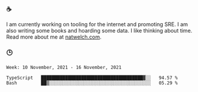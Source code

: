 ### ☕

I am currently working on tooling for the internet and promoting SRE. I am also writing some books and hoarding some data. I like thinking about time. Read more about me at [natwelch.com](https://natwelch.com).

### 🕒

<!--START_SECTION:waka-->
```text
Week: 10 November, 2021 - 16 November, 2021

TypeScript   ██████████████████████████████████████▓░░   94.57 % 
Bash         ██▒░░░░░░░░░░░░░░░░░░░░░░░░░░░░░░░░░░░░░░   05.29 % 
```
<!--END_SECTION:waka-->
